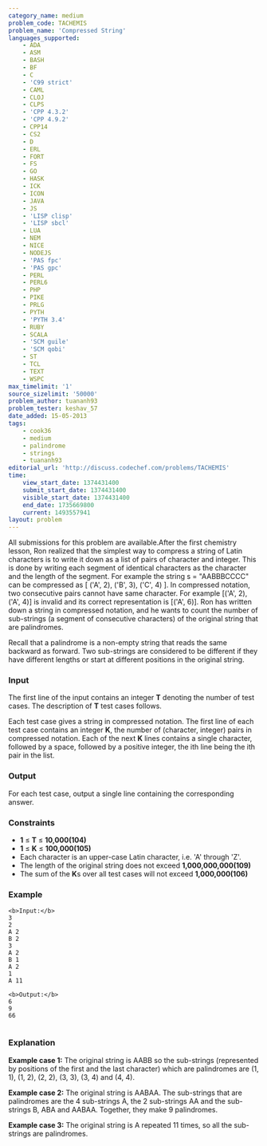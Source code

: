 ```yaml
---
category_name: medium
problem_code: TACHEMIS
problem_name: 'Compressed String'
languages_supported:
    - ADA
    - ASM
    - BASH
    - BF
    - C
    - 'C99 strict'
    - CAML
    - CLOJ
    - CLPS
    - 'CPP 4.3.2'
    - 'CPP 4.9.2'
    - CPP14
    - CS2
    - D
    - ERL
    - FORT
    - FS
    - GO
    - HASK
    - ICK
    - ICON
    - JAVA
    - JS
    - 'LISP clisp'
    - 'LISP sbcl'
    - LUA
    - NEM
    - NICE
    - NODEJS
    - 'PAS fpc'
    - 'PAS gpc'
    - PERL
    - PERL6
    - PHP
    - PIKE
    - PRLG
    - PYTH
    - 'PYTH 3.4'
    - RUBY
    - SCALA
    - 'SCM guile'
    - 'SCM qobi'
    - ST
    - TCL
    - TEXT
    - WSPC
max_timelimit: '1'
source_sizelimit: '50000'
problem_author: tuananh93
problem_tester: keshav_57
date_added: 15-05-2013
tags:
    - cook36
    - medium
    - palindrome
    - strings
    - tuananh93
editorial_url: 'http://discuss.codechef.com/problems/TACHEMIS'
time:
    view_start_date: 1374431400
    submit_start_date: 1374431400
    visible_start_date: 1374431400
    end_date: 1735669800
    current: 1493557941
layout: problem
---
```

All submissions for this problem are available.After the first chemistry lesson, Ron realized that the simplest way to compress a string of Latin characters is to write it down as a list of pairs of character and integer. This is done by writing each segment of identical characters as the character and the length of the segment.
For example the string s = "AABBBCCCC" can be compressed as \[ ('A', 2), ('B', 3), ('C', 4) \].
In compressed notation, two consecutive pairs cannot have same character. For example \[('A', 2), ('A', 4)\] is invalid and its correct representation is \[('A', 6)\]. Ron has written down a string in compressed notation, and he wants to count the number of sub-strings (a segment of consecutive characters) of the original string that are palindromes.

Recall that a palindrome is a non-empty string that reads the same backward as forward. Two sub-strings are considered to be different if they have different lengths or start at different positions in the original string.

### Input

The first line of the input contains an integer **T** denoting the number of test cases. The description of **T** test cases follows. 

Each test case gives a string in compressed notation. The first line of each test case contains an integer **K**, the number of (character, integer) pairs in compressed notation. Each of the next **K** lines contains a single character, followed by a space, followed by a positive integer, the ith line being the ith pair in the list.

### Output

For each test case, output a single line containing the corresponding answer.

### Constraints

- **1** ≤ **T** ≤ **10,000(104)**
- **1** ≤ **K** ≤ **100,000(105)**
- Each character is an upper-case Latin character, i.e. 'A' through 'Z'.
- The length of the original string does not exceed **1,000,000,000(109)**
- The sum of the **K**s over all test cases will not exceed **1,000,000(106)**

### Example

```
<b>Input:</b>
3
2
A 2
B 2
3
A 2
B 1
A 2
1
A 11

<b>Output:</b>
6
9
66


```
### Explanation

**Example case 1:** 
The original string is AABB so the sub-strings
(represented by positions of the first and the last character) which are palindromes are (1, 1), (1, 2), (2, 2), (3, 3), (3, 4) and (4, 4).

**Example case 2:** 
The original string is AABAA. The sub-strings that are palindromes are the 4 sub-strings A, the 2 sub-strings AA and the sub-strings B, ABA and AABAA. Together, they make 9 palindromes.

**Example case 3:** 
The original string is A repeated 11 times, so all the sub-strings are palindromes.
